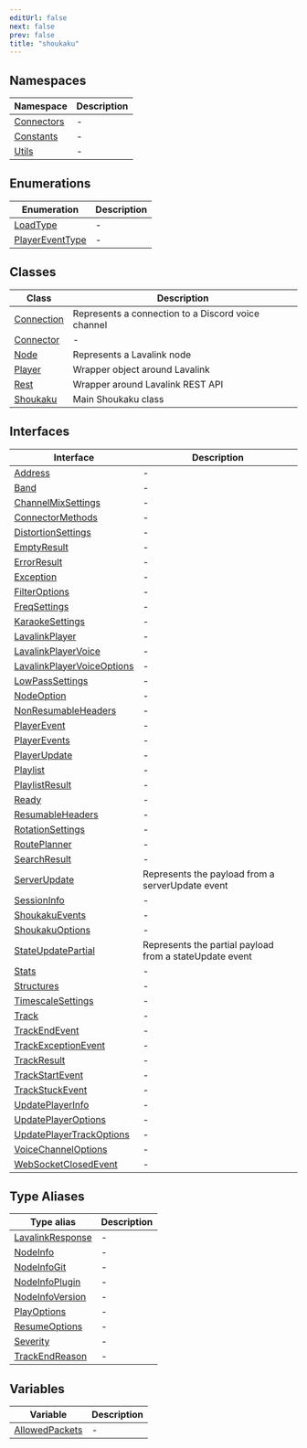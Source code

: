 ```yaml
---
editUrl: false
next: false
prev: false
title: "shoukaku"
---
```


## Namespaces

| Namespace | Description |
| ------ | ------ |
| [Connectors](/api/namespaces/connectors/readme/) | - |
| [Constants](/api/namespaces/constants/readme/) | - |
| [Utils](/api/namespaces/utils/readme/) | - |

## Enumerations

| Enumeration | Description |
| ------ | ------ |
| [LoadType](/api/enumerations/loadtype/) | - |
| [PlayerEventType](/api/enumerations/playereventtype/) | - |

## Classes

| Class | Description |
| ------ | ------ |
| [Connection](/api/classes/connection/) | Represents a connection to a Discord voice channel |
| [Connector](/api/classes/connector/) | - |
| [Node](/api/classes/node/) | Represents a Lavalink node |
| [Player](/api/classes/player/) | Wrapper object around Lavalink |
| [Rest](/api/classes/rest/) | Wrapper around Lavalink REST API |
| [Shoukaku](/api/classes/shoukaku/) | Main Shoukaku class |

## Interfaces

| Interface | Description |
| ------ | ------ |
| [Address](/api/interfaces/address/) | - |
| [Band](/api/interfaces/band/) | - |
| [ChannelMixSettings](/api/interfaces/channelmixsettings/) | - |
| [ConnectorMethods](/api/interfaces/connectormethods/) | - |
| [DistortionSettings](/api/interfaces/distortionsettings/) | - |
| [EmptyResult](/api/interfaces/emptyresult/) | - |
| [ErrorResult](/api/interfaces/errorresult/) | - |
| [Exception](/api/interfaces/exception/) | - |
| [FilterOptions](/api/interfaces/filteroptions/) | - |
| [FreqSettings](/api/interfaces/freqsettings/) | - |
| [KaraokeSettings](/api/interfaces/karaokesettings/) | - |
| [LavalinkPlayer](/api/interfaces/lavalinkplayer/) | - |
| [LavalinkPlayerVoice](/api/interfaces/lavalinkplayervoice/) | - |
| [LavalinkPlayerVoiceOptions](/api/interfaces/lavalinkplayervoiceoptions/) | - |
| [LowPassSettings](/api/interfaces/lowpasssettings/) | - |
| [NodeOption](/api/interfaces/nodeoption/) | - |
| [NonResumableHeaders](/api/interfaces/nonresumableheaders/) | - |
| [PlayerEvent](/api/interfaces/playerevent/) | - |
| [PlayerEvents](/api/interfaces/playerevents/) | - |
| [PlayerUpdate](/api/interfaces/playerupdate/) | - |
| [Playlist](/api/interfaces/playlist/) | - |
| [PlaylistResult](/api/interfaces/playlistresult/) | - |
| [Ready](/api/interfaces/ready/) | - |
| [ResumableHeaders](/api/interfaces/resumableheaders/) | - |
| [RotationSettings](/api/interfaces/rotationsettings/) | - |
| [RoutePlanner](/api/interfaces/routeplanner/) | - |
| [SearchResult](/api/interfaces/searchresult/) | - |
| [ServerUpdate](/api/interfaces/serverupdate/) | Represents the payload from a serverUpdate event |
| [SessionInfo](/api/interfaces/sessioninfo/) | - |
| [ShoukakuEvents](/api/interfaces/shoukakuevents/) | - |
| [ShoukakuOptions](/api/interfaces/shoukakuoptions/) | - |
| [StateUpdatePartial](/api/interfaces/stateupdatepartial/) | Represents the partial payload from a stateUpdate event |
| [Stats](/api/interfaces/stats/) | - |
| [Structures](/api/interfaces/structures/) | - |
| [TimescaleSettings](/api/interfaces/timescalesettings/) | - |
| [Track](/api/interfaces/track/) | - |
| [TrackEndEvent](/api/interfaces/trackendevent/) | - |
| [TrackExceptionEvent](/api/interfaces/trackexceptionevent/) | - |
| [TrackResult](/api/interfaces/trackresult/) | - |
| [TrackStartEvent](/api/interfaces/trackstartevent/) | - |
| [TrackStuckEvent](/api/interfaces/trackstuckevent/) | - |
| [UpdatePlayerInfo](/api/interfaces/updateplayerinfo/) | - |
| [UpdatePlayerOptions](/api/interfaces/updateplayeroptions/) | - |
| [UpdatePlayerTrackOptions](/api/interfaces/updateplayertrackoptions/) | - |
| [VoiceChannelOptions](/api/interfaces/voicechanneloptions/) | - |
| [WebSocketClosedEvent](/api/interfaces/websocketclosedevent/) | - |

## Type Aliases

| Type alias | Description |
| ------ | ------ |
| [LavalinkResponse](/api/type-aliases/lavalinkresponse/) | - |
| [NodeInfo](/api/type-aliases/nodeinfo/) | - |
| [NodeInfoGit](/api/type-aliases/nodeinfogit/) | - |
| [NodeInfoPlugin](/api/type-aliases/nodeinfoplugin/) | - |
| [NodeInfoVersion](/api/type-aliases/nodeinfoversion/) | - |
| [PlayOptions](/api/type-aliases/playoptions/) | - |
| [ResumeOptions](/api/type-aliases/resumeoptions/) | - |
| [Severity](/api/type-aliases/severity/) | - |
| [TrackEndReason](/api/type-aliases/trackendreason/) | - |

## Variables

| Variable | Description |
| ------ | ------ |
| [AllowedPackets](/api/variables/allowedpackets/) | - |
